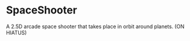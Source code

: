 SpaceShooter
============

A 2.5D arcade space shooter that takes place in orbit around planets. (ON HIATUS)
